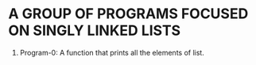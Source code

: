 # A GROUP OF PROGRAMS FOCUSED ON SINGLY LINKED LISTS
1. Program-0: A function that prints all the elements of list.
